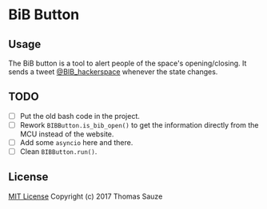 # BiB Button

## Usage

The BiB button is a tool to alert people of the space's opening/closing. It
sends a tweet [@BIB_hackerspace](https://twitter.com/BIB_hackerspace) whenever
the state changes.

## TODO

- [ ] Put the old bash code in the project.
- [ ] Rework `BIBButton.is_bib_open()` to get the information directly from the MCU instead of the website.
- [ ] Add some `asyncio` here and there.
- [ ] Clean `BIBButton.run()`.

## License

[MIT License](https://github.com/DocWinter/BiB-Button/blob/master/LICENSE.md)
Copyright (c) 2017 Thomas Sauze
